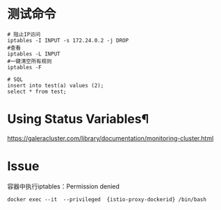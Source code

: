 # 测试命令
```
# 阻止IP访问
iptables -I INPUT -s 172.24.0.2 -j DROP
#查看
iptables -L INPUT
#一键清空所有规则
iptables -F

# SQL
insert into test(a) values (2);
select * from test;
```

# Using Status Variables¶
https://galeracluster.com/library/documentation/monitoring-cluster.html


# Issue
容器中执行iptables：Permission denied
```
docker exec --it  --privileged  {istio-proxy-dockerid} /bin/bash
```
